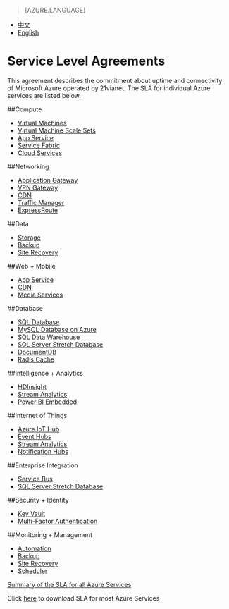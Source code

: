 <properties
	pageTitle="Service Level Agreements | Azure"
    description="Service Level Agreements"
    services=""
    documentationCenter=""
    authors=""
    manager=""
    editor=""
    tags=""/>

<tags ms.service="legal-en" ms.date="08/2017" wacn.date="07/2017" wacn.lang="en"/>

> [AZURE.LANGUAGE]
- [中文](/support/legal/sla/)
- [English](/support/legal/sla-en/)

# Service Level Agreements

This agreement describes the commitment about uptime and connectivity of Microsoft Azure operated by 21vianet. The SLA for individual Azure services are listed below. 

<!--
|                       |                       |                       |                       |
|-----------------------|-----------------------|-----------------------|-----------------------|
|**Compute**<br/><br/>[Virtual Machines]<br/>[Cloud Services]<br/><br/><br/>  |**Web & Mobile**<br/><br/>[App Service]<br/>[Notification Hubs]<br/><br/><br/>  |**Data & Storage**<br/><br/>[SQL Database]<br/>[SQL Server Stretch Database]<br/>[Radis Cache]<br/>[Storage]<br/>[MySQL Database on Azure]<br/> |**Analytics**<br/><br/>[HDInsight]<br/>[Stream Analytics]<br/><br/><br/> |
|**Internet of Things**<br/><br/>[Azure IoT Hub]<br/>[Event Hubs]<br/>[Stream Analytics]<br/>[Notification Hubs]<br/><br/>  |**Networking**<br/><br/>[Virtual Network]<br/>[ExpressRoute]<br/>[Traffic Manager]<br/>[VPN Gateway]<br/>[Application Gateway]<br/> |**Media & CDN**<br/><br/>[Media Services]<br/>[CDN]<br/><br/><br/><br/> |**Hybrid Integration**<br/><br/>[Service Bus]<br/>[Backup]<br/>[Site Recovery]<br/><br/><br/>  |
|**Identity & Access Management**<br/><br/>[Multi-Factor Authentication]<br/><br/><br/> |**Management & Security**<br/><br/>[Scheduler]<br/>[Automation]<br/>[Key Vault]  | | |
-->

##Compute
- [Virtual Machines]
- [Virtual Machine Scale Sets]
- [App Service]
- [Service Fabric]
- [Cloud Services]

##Networking
- [Application Gateway]
- [VPN Gateway]
- [CDN]
- [Traffic Manager]
- [ExpressRoute]

##Data
- [Storage]
- [Backup]
- [Site Recovery]

##Web + Mobile
- [App Service]
- [CDN]
- [Media Services]

##Database
- [SQL Database]
- [MySQL Database on Azure]
- [SQL Data Warehouse]
- [SQL Server Stretch Database]
- [DocumentDB]
- [Radis Cache]

##Intelligence + Analytics
- [HDInsight]
- [Stream Analytics]
- [Power BI Embedded]

##Internet of Things
- [Azure IoT Hub]
- [Event Hubs]
- [Stream Analytics]
- [Notification Hubs]

##Enterprise Integration
- [Service Bus]
- [SQL Server Stretch Database]

##Security + Identity
- [Key Vault]
- [Multi-Factor Authentication]

##Monitoring + Management
- [Automation]
- [Backup]
- [Site Recovery]
- [Scheduler]

[Summary of the SLA for all Azure Services](/support/sla/abstract-en/)

Click [here](//wacnppe.blob.core.chinacloudapi.cn/marketing-resource/sla/Consolidated_SLA_English_170809.pdf) to download SLA for most Azure Services

[Virtual Machines]: /support/sla/virtual-machines-en/
[Virtual Machine Scale Sets]: /support/sla/virtual-machine-scale-sets-en/
[Cloud Services]: /support/sla/cloud-services-en/
[Cloud Services]: /support/sla/cloud-services-en/
[DocumentDB]: /support/sla/documentdb-en/
[App Service]: /support/sla/app-service-en/
[Notification Hubs]: /support/sla/notification-hubs-en/
[SQL Database]: /support/sla/sql-data-en/
[SQL Server Stretch Database]: /support/sla/sql-server-stretch-database-en/
[Radis Cache]: /support/sla/redis-cache-en/
[Storage]: /support/sla/storage-en/
[SQL Data Warehouse]: /support/sla/sql-data-warehouse-en/
[MySQL Database on Azure]: /support/sla/mysql-en/
[HDInsight]: /support/sla/hdinsight-en/
[Stream Analytics]: /support/sla/stream-analytics-en/
[Azure IoT Hub]: /support/sla/iot-hub-en/
[Event Hubs]: /support/sla/event-hubs-en/
[Virtual Network]: /support/sla/virtual-networking-en/
[ExpressRoute]: /support/sla/expressroute-en/
[Traffic Manager]: /support/sla/traffic-manager-en/
[VPN Gateway]: /support/sla/vpn-gateway-en/
[Application Gateway]: /support/sla/application-gateway-en/
[Media Services]: /support/sla/media-services-en/
[CDN]: /support/sla/cdn-en/
[Service Bus]: /support/sla/messaging-en/
[Backup]: /support/sla/back-up-en/
[Site Recovery]: /support/sla/site-recovery-en/
[Multi-Factor Authentication]: /support/sla/multi-factor-authentication-en/
[Scheduler]: /support/sla/scheduler-en/
[Automation]: /support/sla/automation-en/
[Key Vault]: /support/sla/key-vault-en/
[Service Fabric]: /support/sla/service-fabric-en/
[Power BI Embedded]: /support/sla/power-bi-embedded-en/
